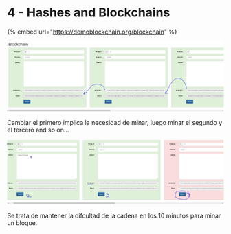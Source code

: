 # 4 - Hashes and Blockchains

{% embed url="https://demoblockchain.org/blockchain" %}

![](../../.gitbook/assets/imagen%20%28305%29.png)

Cambiar el primero implica la necesidad de minar, luego minar el segundo y el tercero and so on...

![](../../.gitbook/assets/imagen%20%28302%29.png)

Se trata de mantener la difcultad de la cadena en los 10 minutos para minar un bloque.



